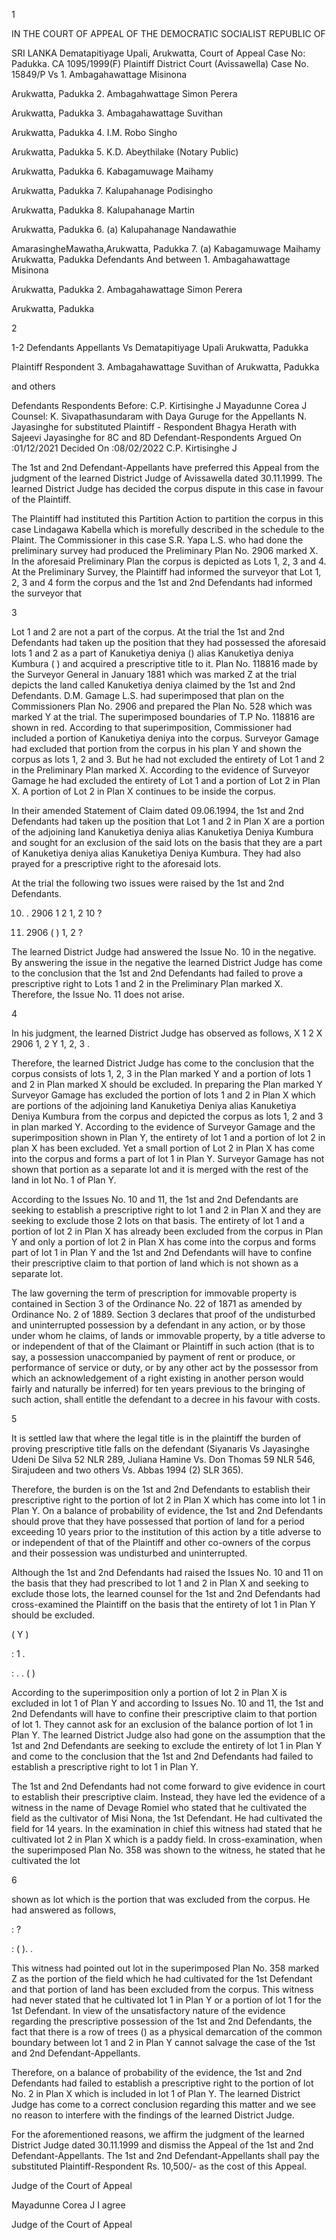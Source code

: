 1

IN THE COURT OF APPEAL OF THE DEMOCRATIC SOCIALIST REPUBLIC OF

SRI LANKA Dematapitiyage Upali, Arukwatta, Court of Appeal Case No: Padukka. CA 1095/1999(F) Plaintiff District Court (Avissawella) Case No. 15849/P Vs 1. Ambagahawattage Misinona

Arukwatta, Padukka 2. Ambagahwattage Simon Perera

Arukwatta, Padukka 3. Ambagahawattage Suvithan

Arukwatta, Padukka 4. I.M. Robo Singho

Arukwatta, Padukka 5. K.D. Abeythilake (Notary Public)

Arukwatta, Padukka 6. Kabagamuwage Maihamy

Arukwatta, Padukka 7. Kalupahanage Podisingho

Arukwatta, Padukka 8. Kalupahanage Martin

Arukwatta, Padukka 6. (a) Kalupahanage Nandawathie

AmarasingheMawatha,Arukwatta, Padukka 7. (a) Kabagamuwage Maihamy Arukwatta, Padukka Defendants And between 1. Ambagahawattage Misinona

Arukwatta, Padukka 2. Ambagahawattage Simon Perera

Arukwatta, Padukka

2

1-2 Defendants Appellants Vs Dematapitiyage Upali Arukwatta, Padukka

Plaintiff Respondent 3. Ambagahawattage Suvithan of Arukwatta, Padukka

and others

Defendants Respondents Before: C.P. Kirtisinghe J Mayadunne Corea J Counsel: K. Sivapathasundaram with Daya Guruge for the Appellants N. Jayasinghe for substituted Plaintiff - Respondent Bhagya Herath with Sajeevi Jayasinghe for 8C and 8D Defendant-Respondents Argued On :01/12/2021 Decided On :08/02/2022 C.P. Kirtisinghe J

The 1st and 2nd Defendant-Appellants have preferred this Appeal from the judgment of the learned District Judge of Avissawella dated 30.11.1999. The learned District Judge has decided the corpus dispute in this case in favour of the Plaintiff.

The Plaintiff had instituted this Partition Action to partition the corpus in this case Lindagawa Kabella which is morefully described in the schedule to the Plaint. The Commissioner in this case S.R. Yapa L.S. who had done the preliminary survey had produced the Preliminary Plan No. 2906 marked X. In the aforesaid Preliminary Plan the corpus is depicted as Lots 1, 2, 3 and 4. At the Preliminary Survey, the Plaintiff had informed the surveyor that Lot 1, 2, 3 and 4 form the corpus and the 1st and 2nd Defendants had informed the surveyor that

3

Lot 1 and 2 are not a part of the corpus. At the trial the 1st and 2nd Defendants had taken up the position that they had possessed the aforesaid lots 1 and 2 as a part of Kanuketiya deniya () alias Kanuketiya deniya Kumbura ( ) and acquired a prescriptive title to it. Plan No. 118816 made by the Surveyor General in January 1881 which was marked Z at the trial depicts the land called Kanuketiya deniya claimed by the 1st and 2nd Defendants. D.M. Gamage L.S. had superimposed that plan on the Commissioners Plan No. 2906 and prepared the Plan No. 528 which was marked Y at the trial. The superimposed boundaries of T.P No. 118816 are shown in red. According to that superimposition, Commissioner had included a portion of Kanuketiya deniya into the corpus. Surveyor Gamage had excluded that portion from the corpus in his plan Y and shown the corpus as lots 1, 2 and 3. But he had not excluded the entirety of Lot 1 and 2 in the Preliminary Plan marked X. According to the evidence of Surveyor Gamage he had excluded the entirety of Lot 1 and a portion of Lot 2 in Plan X. A portion of Lot 2 in Plan X continues to be inside the corpus.

In their amended Statement of Claim dated 09.06.1994, the 1st and 2nd Defendants had taken up the position that Lot 1 and 2 in Plan X are a portion of the adjoining land Kanuketiya deniya alias Kanuketiya Deniya Kumbura and sought for an exclusion of the said lots on the basis that they are a part of Kanuketiya deniya alias Kanuketiya Deniya Kumbura. They had also prayed for a prescriptive right to the aforesaid lots.

At the trial the following two issues were raised by the 1st and 2nd Defendants.

10) . 2906 1 2 1, 2 10 ?

11) 2906 ( ) 1, 2 ?

The learned District Judge had answered the Issue No. 10 in the negative. By answering the issue in the negative the learned District Judge has come to the conclusion that the 1st and 2nd Defendants had failed to prove a prescriptive right to Lots 1 and 2 in the Preliminary Plan marked X. Therefore, the Issue No. 11 does not arise.

4

In his judgment, the learned District Judge has observed as follows, X 1 2 X 2906 1, 2 Y 1, 2, 3 .

Therefore, the learned District Judge has come to the conclusion that the corpus consists of lots 1, 2, 3 in the Plan marked Y and a portion of lots 1 and 2 in Plan marked X should be excluded. In preparing the Plan marked Y Surveyor Gamage has excluded the portion of lots 1 and 2 in Plan X which are portions of the adjoining land Kanuketiya Deniya alias Kanuketiya Deniya Kumbura from the corpus and depicted the corpus as lots 1, 2 and 3 in plan marked Y. According to the evidence of Surveyor Gamage and the superimposition shown in Plan Y, the entirety of lot 1 and a portion of lot 2 in plan X has been excluded. Yet a small portion of Lot 2 in Plan X has come into the corpus and forms a part of lot 1 in Plan Y. Surveyor Gamage has not shown that portion as a separate lot and it is merged with the rest of the land in lot No. 1 of Plan Y.

According to the Issues No. 10 and 11, the 1st and 2nd Defendants are seeking to establish a prescriptive right to lot 1 and 2 in Plan X and they are seeking to exclude those 2 lots on that basis. The entirety of lot 1 and a portion of lot 2 in Plan X has already been excluded from the corpus in Plan Y and only a portion of lot 2 in Plan X has come into the corpus and forms part of lot 1 in Plan Y and the 1st and 2nd Defendants will have to confine their prescriptive claim to that portion of land which is not shown as a separate lot.

The law governing the term of prescription for immovable property is contained in Section 3 of the Ordinance No. 22 of 1871 as amended by Ordinance No. 2 of 1889. Section 3 declares that proof of the undisturbed and uninterrupted possession by a defendant in any action, or by those under whom he claims, of lands or immovable property, by a title adverse to or independent of that of the Claimant or Plaintiff in such action (that is to say, a possession unaccompanied by payment of rent or produce, or performance of service or duty, or by any other act by the possessor from which an acknowledgement of a right existing in another person would fairly and naturally be inferred) for ten years previous to the bringing of such action, shall entitle the defendant to a decree in his favour with costs.

5

It is settled law that where the legal title is in the plaintiff the burden of proving prescriptive title falls on the defendant (Siyanaris Vs Jayasinghe Udeni De Silva 52 NLR 289, Juliana Hamine Vs. Don Thomas 59 NLR 546, Sirajudeen and two others Vs. Abbas 1994 (2) SLR 365).

Therefore, the burden is on the 1st and 2nd Defendants to establish their prescriptive right to the portion of lot 2 in Plan X which has come into lot 1 in Plan Y. On a balance of probability of evidence, the 1st and 2nd Defendants should prove that they have possessed that portion of land for a period exceeding 10 years prior to the institution of this action by a title adverse to or independent of that of the Plaintiff and other co-owners of the corpus and their possession was undisturbed and uninterrupted.

Although the 1st and 2nd Defendants had raised the Issues No. 10 and 11 on the basis that they had prescribed to lot 1 and 2 in Plan X and seeking to exclude those lots, the learned counsel for the 1st and 2nd Defendants had cross-examined the Plaintiff on the basis that the entirety of lot 1 in Plan Y should be excluded.

( Y )

: 1 .

: . . ( )

According to the superimposition only a portion of lot 2 in Plan X is excluded in lot 1 of Plan Y and according to Issues No. 10 and 11, the 1st and 2nd Defendants will have to confine their prescriptive claim to that portion of lot 1. They cannot ask for an exclusion of the balance portion of lot 1 in Plan Y. The learned District Judge also had gone on the assumption that the 1st and 2nd Defendants are seeking to exclude the entirety of lot 1 in Plan Y and come to the conclusion that the 1st and 2nd Defendants had failed to establish a prescriptive right to lot 1 in Plan Y.

The 1st and 2nd Defendants had not come forward to give evidence in court to establish their prescriptive claim. Instead, they have led the evidence of a witness in the name of Devage Romiel who stated that he cultivated the field as the cultivator of Misi Nona, the 1st Defendant. He had cultivated the field for 14 years. In the examination in chief this witness had stated that he cultivated lot 2 in Plan X which is a paddy field. In cross-examination, when the superimposed Plan No. 358 was shown to the witness, he stated that he cultivated the lot

6

shown as lot which is the portion that was excluded from the corpus. He had answered as follows,

: ?

: ( ). .

This witness had pointed out lot in the superimposed Plan No. 358 marked Z as the portion of the field which he had cultivated for the 1st Defendant and that portion of land has been excluded from the corpus. This witness had never stated that he cultivated lot 1 in Plan Y or a portion of lot 1 for the 1st Defendant. In view of the unsatisfactory nature of the evidence regarding the prescriptive possession of the 1st and 2nd Defendants, the fact that there is a row of trees () as a physical demarcation of the common boundary between lot 1 and 2 in Plan Y cannot salvage the case of the 1st and 2nd Defendant-Appellants.

Therefore, on a balance of probability of the evidence, the 1st and 2nd Defendants had failed to establish a prescriptive right to the portion of lot No. 2 in Plan X which is included in lot 1 of Plan Y. The learned District Judge has come to a correct conclusion regarding this matter and we see no reason to interfere with the findings of the learned District Judge.

For the aforementioned reasons, we affirm the judgment of the learned District Judge dated 30.11.1999 and dismiss the Appeal of the 1st and 2nd Defendant-Appellants. The 1st and 2nd Defendant-Appellants shall pay the substituted Plaintiff-Respondent Rs. 10,500/- as the cost of this Appeal.

Judge of the Court of Appeal

Mayadunne Corea J I agree

Judge of the Court of Appeal